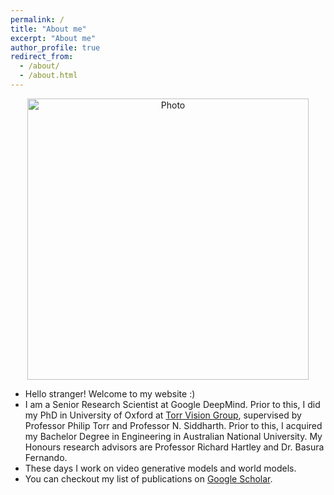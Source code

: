 ```yaml
---
permalink: /
title: "About me"
excerpt: "About me"
author_profile: true
redirect_from: 
  - /about/
  - /about.html
---
```


<p align="center">
  <img src="https://yugeten.github.io/images/profile2.png?raw=true" alt="Photo" style="width: 450px;"/> 
</p>

* Hello stranger! Welcome to my website :)
* I am a Senior Research Scientist at Google DeepMind. Prior to this, I did my PhD in University of Oxford at [Torr Vision Group](http://www.robots.ox.ac.uk/~tvg/), supervised by Professor Philip Torr and Professor N. Siddharth. Prior to this, I acquired my Bachelor Degree in Engineering in Australian National University. My Honours research advisors are Professor Richard Hartley and Dr. Basura Fernando.
* These days I work on video generative models and world models.
* You can checkout my list of publications on [Google Scholar](https://scholar.google.com.au/citations?user=t6B_Z7MAAAAJ&hl=en).
